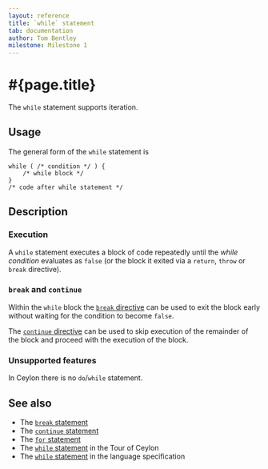 ```yaml
---
layout: reference
title: `while` statement
tab: documentation
author: Tom Bentley
milestone: Milestone 1
---
```


# #{page.title}

The `while` statement supports iteration.

## Usage 

The general form of the `while` statement is


    while ( /* condition */ ) {
        /* while block */
    }
    /* code after while statement */


## Description

### Execution

A `while` statement executes a block of code repeatedly until the 
*while condition* evaluates as `false` (or the block it exited via a 
`return`, `throw` or `break` directive).

### `break` and `continue`

Within the `while` block the [`break` directive](../break/) can be used to 
exit the block early without waiting for the condition to become `false`.

The [`continue` directive](../continue/) can be used to skip execution of
the remainder of the block and proceed with the execution of the block.

### Unsupported features

In Ceylon there is no `do`/`while` statement.

## See also

* The [`break` statement](../break/)
* The [`continue` statement](../continue)
* The [`for` statement](../for)
* The [`while` statement](/documentation/tour/missing-pieces#control_structures) 
  in the Tour of Ceylon
* The [`while` statement](#{site.urls.spec}#while) 
  in the language specification
